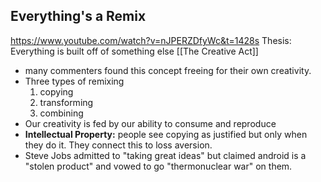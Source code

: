 ## Everything's a Remix
https://www.youtube.com/watch?v=nJPERZDfyWc&t=1428s
Thesis: Everything is built off of something else 
[[The Creative Act]]
- many commenters found this concept freeing for their own creativity.
- Three types of remixing
	1. copying
	2. transforming
	3. combining
- Our creativity is fed by our ability to consume and reproduce
- **Intellectual Property:** people see copying as justified but only when they do it. They connect this to loss aversion.
- Steve Jobs admitted to "taking great ideas" but claimed android is a "stolen product" and vowed to go "thermonuclear war" on them.